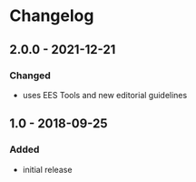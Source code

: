# Changelog

## 2.0.0 - 2021-12-21

### Changed

- uses EES Tools and new editorial guidelines


## 1.0 - 2018-09-25

### Added

- initial release

